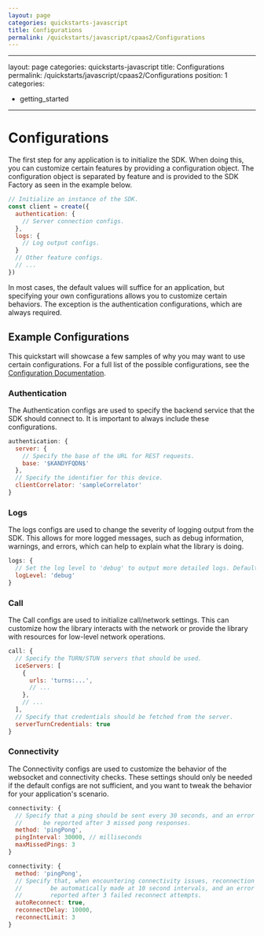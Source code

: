 ```yaml
---
layout: page
categories: quickstarts-javascript
title: Configurations
permalink: /quickstarts/javascript/cpaas2/Configurations
---
```


---
layout: page
categories: quickstarts-javascript
title: Configurations
permalink: /quickstarts/javascript/cpaas2/Configurations
position: 1
categories:
  - getting_started
---

# Configurations

The first step for any application is to initialize the SDK. When doing this, you can customize certain features by providing a configuration object. The configuration object is separated by feature and is provided to the SDK Factory as seen in the example below.

```javascript
// Initialize an instance of the SDK.
const client = create({
  authentication: {
    // Server connection configs.
  },
  logs: {
    // Log output configs.
  }
  // Other feature configs.
  // ...
})
```

In most cases, the default values will suffice for an application, but specifying your own configurations allows you to customize certain behaviors. The exception is the authentication configurations, which are always required.

## Example Configurations

This quickstart will showcase a few samples of why you may want to use certain configurations. For a full list of the possible configurations, see the [Configuration Documentation](../../references/cpaas2#configurations).

### Authentication

The Authentication configs are used to specify the backend service that the SDK should connect to. It is important to always include these configurations.

```javascript
authentication: {
  server: {
    // Specify the base of the URL for REST requests.
    base: '$KANDYFQDN$'
  },
  // Specify the identifier for this device.
  clientCorrelator: 'sampleCorrelator'
}
```

### Logs

The logs configs are used to change the severity of logging output from the SDK. This allows for more logged messages, such as debug information, warnings, and errors, which can help to explain what the library is doing.

```javascript
logs: {
  // Set the log level to 'debug' to output more detailed logs. Default is 'warn'.
  logLevel: 'debug'
}
```

### Call

The Call configs are used to initialize call/network settings. This can customize how the library interacts with the network or provide the library with resources for low-level network operations.

```javascript
call: {
  // Specify the TURN/STUN servers that should be used.
  iceServers: [
    {
      urls: 'turns:...',
      // ...
    },
    // ...
  ],
  // Specify that credentials should be fetched from the server.
  serverTurnCredentials: true
}
```

### Connectivity

The Connectivity configs are used to customize the behavior of the websocket and connectivity checks. These settings should only be needed if the default configs are not sufficient, and you want to tweak the behavior for your application's scenario.

```javascript
connectivity: {
  // Specify that a ping should be sent every 30 seconds, and an error should
  //      be reported after 3 missed pong responses.
  method: 'pingPong',
  pingInterval: 30000, // milliseconds
  maxMissedPings: 3
}
```

```javascript
connectivity: {
  method: 'pingPong',
  // Specify that, when encountering connectivity issues, reconnection attempts should
  //        be automatically made at 10 second intervals, and an error should be
  //        reported after 3 failed reconnect attempts.
  autoReconnect: true,
  reconnectDelay: 10000,
  reconnectLimit: 3
}
```



